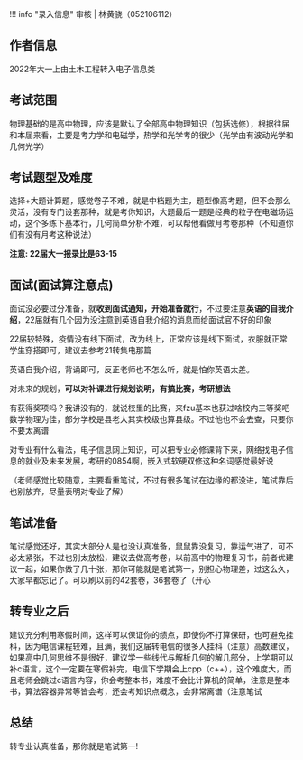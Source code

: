 !!! info "录入信息"
    审核 | 林黄骁（052106112）
## 作者信息

2022年大一上由土木工程转入电子信息类

## 考试范围

物理基础的是高中物理，应该是默认了全部高中物理知识（包括选修），根据往届和本届来看，主要是考力学和电磁学，热学和光学考的很少（光学由有波动光学和几何光学）

## 考试题型及难度

选择+大题计算题，感觉卷子不难，就是中档题为主，题型像高考题，但不会那么灵活，没有专门设套那种，就是考你知识，大题最后一题是经典的粒子在电磁场运动，这个多练下基本行，几何简单分析不难，可以帮他看做月考卷那种（不知道你们有没有月考这种说法）

**注意: 22届大一报录比是63-15**

## 面试(面试算注意点)

面试没必要过分准备，就**收到面试通知，开始准备就行**，不过要注意**英语的自我介绍**，22届就有几个因为没注意到英语自我介绍的消息而给面试官不好的印象

22届较特殊，疫情没有线下面试，改为线上，正常应该是线下面试，衣服就正常学生穿搭即可，建议去参考21转集电那篇

英语自我介绍，背诵即可，反正老师也不怎么听，就是怕你英语太差。

对未来的规划，**可以对补课进行规划说明，有搞比赛，考研想法**

有获得奖项吗？我讲没有的，就说校里的比赛，来fzu基本也获过啥校内三等奖吧数学物理为佳，部分学校是县老大其实校级也算县级。不过他也不会去查，只要你不要太离谱

对专业有什么看法，电子信息网上知识，可以把专业必修课背下来，网络找电子信息的就业及未来发展，考研的0854啊，嵌入式软硬双修这种名词感觉最好说

（老师感觉比较随意，主要看重笔试，不过有很多笔试在边缘的都没进，笔试靠后也别放弃，尽量表明对专业了解）

## 笔试准备

笔试感觉还好，其实大部分人是也没认真准备，鼠鼠靠没复习，靠运气进了，可不必太紧张，不过也别太放松，建议去做高考卷，以前高中的物理复习书，前者优建议一起，如果你做了几十张，那你可能就是笔试第一，别担心物理差，过这么久，大家早都忘记了。可以刷以前的42套卷，36套卷了（开心

## 转专业之后

建议充分利用寒假时间，这样可以保证你的绩点，即使你不打算保研，也可避免挂科，因为电信课程较难，且满，我们这届转电信的很多人挂科（注意）高数建议，如果高中几何思维不是很好，建议学一些线代与解析几何的解几部分，上学期可以补c语言，这个一定要在寒假补完，电信下学期会上cpp（c++），这个难度大，而且老师会跳过c语言内容，你会考整本书，难度不会比计算机的简单，注意是整本书，算法容器异常等皆会考，还会考知识点概念，会非常离谱（注意笔试

## 总结

转专业认真准备，那你就是笔试第一!